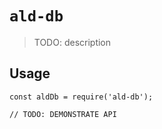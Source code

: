 # `ald-db`

> TODO: description

## Usage

```
const aldDb = require('ald-db');

// TODO: DEMONSTRATE API
```

